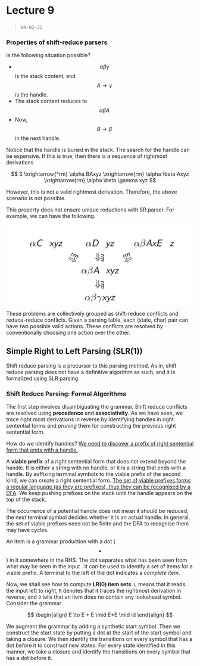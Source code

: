 # Lecture 9

> `09-02-22`

### Properties of shift-reduce parsers

Is the following situation possible?

- $$\alpha \beta \gamma$$ is the stack content, and $$A\to \gamma$$ is the handle.
- The stack content reduces to $$\alpha \beta A$$
- Now, $$B \to \beta$$ in the next handle.

Notice that the handle is buried in the stack. The search for the handle can be expensive. If this is true, then there is a sequence of rightmost derivations 


$$
S \xrightarrow{*rm} \alpha BAxyz \xrightarrow{rm} \alpha \beta Axyz \xrightarrow{rm} \alpha \beta \gamma xyz
$$


However, this is not a valid rightmost derivation. Therefore, the above scenario is not possible.

This property does not ensure unique reductions with SR parser. For example, we can have the following.

![image-20220209113043082](/assets/img/IPL/image-20220209113043082.png)

These problems are collectively grouped as shift-reduce conflicts and reduce-reduce conflicts. Given a parsing table, each (state, char) pair can have two possible valid actions. These conflicts are resolved by conventionally choosing one action over the other.

## Simple Right to Left Parsing (SLR(1))

Shift reduce parsing is a precursor to this parsing method. As in, shift reduce parsing does not have a definitive algorithm as such, and it is formalized using SLR parsing.

### Shift Reduce Parsing: Formal Algorithms

The first step involves disambiguating the grammar. Shift reduce conflicts are resolved using **precedence** and **associativity**. As we have seen, we trace right most derivations in reverse by identifying handles in right sentential forms and *pruning* them for constructing the previous right sentential form.

How do we identify handles? <u>We need to discover a prefix of right sentential form that ends with a handle.</u> 

A **viable prefix** of a right sentential form that does not extend beyond the handle. It is either a string with no handle, or it is a string that ends with a handle. By suffixing terminal symbols to the viable prefix of the second kind, we can create a right sentential form. <u>The set of viable prefixes forms a regular language (as they are prefixes), thus they can be recognised by a DFA</u>. We keep pushing prefixes on the stack until the handle appears on the top of the stack.

The occurrence of a potential handle does not mean it should be reduced, the next terminal symbol decides whether it is an actual handle. In general, the set of viable prefixes need not be finite and the DFA to recognise them may have cycles.

An item is a grammar production with a dot ($$\bullet$$) in it somewhere in the RHS. The dot separates what has been seen from what may be seen in the input  . It can be used to identify a set of items for a viable prefix. A terminal to the left of the dot indicates a *complete item*. 

Now, we shall see how to compute **LR(0) item sets**. `L` means that it reads the input left to right, `R` denotes that it traces the rightmost derivation in reverse, and `0` tells that an item does no contain any lookahead symbol. Consider the grammar 


$$
\begin{align}
E \to E + E \mid E*E \mid id
\end{align}
$$
 

We augment the grammar by adding a synthetic start symbol. Then we construct the start state by putting a dot at the start of the start symbol and taking a closure. We then identify the transitions on every symbol that has a dot before it to construct new states. For every state identified in this manner, we take a closure and identify the transitions on every symbol that has a dot before it.
